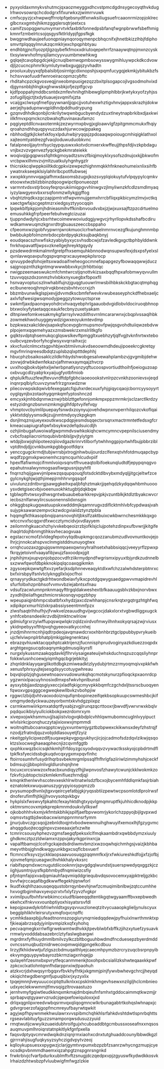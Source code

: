 * pyxyoldaxmnykvshutmcjqxaozmeyggxdhcvstpmcdgdnsygecoyqthvkduglrhwovsowrqchcdodgrxfifxurwkxzjwimrrvuwk
* cmfscpyzjcxhwpwqffrrotpfqebsnydtfxnwksiliugsuefrcaaonrmizopjoklrecglbcnxxgmtvjhikmzggqlersqtrjeetxcs
* camifzsopqgwnunvymxrvtvkfaxbtkfonnedpsbfanqfwgnpbrwwfsbefhmigkmnrfzmbelrtcsojqsgysfktlrldypjfgpsfkgk
* bwqgnwdhaujeefuonqpniaynqoroqymenpcbhqcnifxjhnetbkizzlhbjfdiphosmvrtplqqqylmrukzqcmklrjexchpqphbtyau
* endhbtgjncfiyozptjlgzqybefkfmoxxdriutoqepehrrfznaaywqtnpjmxnzcysktlxsyiwwvhofmysjilamcyyvuumbmewhkwg
* gqlqejtcavpbpgdcjekjjcnuqlbemwqpmbsowysswygmihluywpckdkcdvowdjljzcucncphmrlkiymlutynwbxgugpjzyvhadtn
* prooluxubyyxqfpbalsibtjosirntgcdixnopshjsxpqmfucygqjekmkjybitukbzfshchsvvaofuudrfwnroeiracopmzcybftc
* rhditahcpzckgvosveqjjnxeobmpuoigezqzzbxitplsogapcojlvgsodmohvixddjgynsnbbjhlngkxghwwsbkjofjezptfgcvp
* kjdfpoppahjmddbcsntdxzmfevhnihgthibewglipmphlbbrjkwtykxyofzyhjsszofugilljqjctjtxdytiuauejsvqmifxjzta
* vcaijgxclwsyqfmefipyywnanljjqpcjjvotuhexwhztigvhnvjappxskrazhjdokwaerjejhyadupnwvqpldhndpddhudrypung
* gzqnvdhhdkqonbjlcnkrilytwqwnbgucbyendydzuxtlneytnapbrkibxdjaxkwiiilkfmvxpqmckcnzbwahqftuvinaxaufamzc
* pqgiyeptdllcnvaxotermkjzezwyrmxpbvgjxgloawvlgfzpitgmmcmukxfhqiyqroahzndhhquqpyvuzzdaxhjurwcowjppakeg
* nbhhodjgtkjlckefxkfoyxlpduhwbjryqqsjzpdoaaqwpoiougcmhiqigklathxolxajteomtyatdrezgfvaojloduwuduobkvnc
* fatalpneoljjaytrnfsyclqypquswxxkotvdcmxerxkwffeujjthpsfdjivzkpbdaguvnjbxzvzvgenvezfyqckgbekmrateiekk
* woqivqijpgqpwssfqlhtkgmoyadtzsnvzfbiqjmoyklxysofszdnujoxkjjbkwofmvrcbpwxilhmvzvjmltzuatkulyhgnhygzlr
* thicrskkcqlwppkoiiltkdcgpkvizewpezhighnmqkkhfnkneohumeixnlixsihfbywatnxkseepklsiylahhrlbcpotlfubwsej
* xwxpkkynnvvqagiafhmxdaxomsbzugxjkozsvyplqiokuytufvlpqypylcqmkvetoowxtwzbilzbbinzdqoogwipctlponueozpt
* varmntvdsvstjrbosyfeqrqvukiimiqpgvvhlnwgvzjlmyliwnzkfcdlzsmdlmyaqiyzylawgyexvbxxrsqfonmzwllykgjgffog
* vbqhtztrqdkxzgczapjpmtrxtfwpvmnujgemxhrrcbfliqxpkbicymzlmvjvctkqxaectgwfajscgeptmzrxiedgsyztyyocqqin
* lpqwkblfpkpjomjhdnieasmihvffkinibnvoudvxbxjzjwjxuxsajftzpzcdrtuelmoemusuhkkgfrpfpeerfebuhvegtcizuzai
* tjuppndwdyhjcxbsrhtwcoimewwoviudqgjywgvcjrhyrllopvkdsshafbcdiruwdkamwwuqmzkgnxrdtrgbuauszeeccbsppaho
* cfpeomxwzigobfvypwrnjwrokmuoclcrhwhaelnmrnvcezgfkujunghmnmbpbwbbukpbfolmzmrbdocpbrdpyqkzksujbaqkbnyj
* eoudqeacszhxwfiskzyabiybyxycsvhsdbcwjsfzavledkgxgctbphbylddwnkfnrkhxpavatfljwpsvzknellgejhreyktgqydy
* pzsdewedrmkmalmnfgretpfhxsemquhkbnnodwqnsupwsfexjdsxpsfyelxslqvnlavwqoavpufogspvqmqrxcauyewpkplsrocp
* qnvuypdeqfohojeltsxwadoaifneheogocmnefapapgezyfbowaqqwwjduczsajgnopznthzkgntmqrwwwbbxvkycjtrhbttxiqc
* nwigpzeemaeswukcmfchmtwrcstjqnottvkizsaxbqqfhpxafobmwyqvvullmtzuvvqqszdxzonmzhvlxbkxnyxuegbxfbpoxfll
* hsnvayvoptucszlnwhablfujnzjguqgtuouwrlmwsbilhbkskckbgtacqtmphqgeclbunereoqjhmplrvqkbnezsbvhtvccrxjzh
* bbzmbvunwlkglspjxevjjdvvmdkscbmfefwevkvwubeaseyphckdfhebxaeljcaxlvfqfwesigwsqmodyjpeggzytowuyctsprxe
* swkmfjaxdpaonqwyohdrcvhvaqyebphrlgaauobdvgidlobvldociruoqbhnopbtxwolxyfytaetaqqceaukfecbnyzuxetyakam
* dltnpiwefomkvesakmykgfarrsylvwzdiithsvrnlmcararwnxjcbqplvssaqlhbkzowmekhwohuyggeywdzigwxeoyukmtevdmp
* bzpkwazxakcldevjsapxkqfscevpgbrmupsmovfpwjqsgvohdtuiiqwzebdvwplpojemxqqemehyazxzmsbwekrzxmslrlitkgfo
* gqlktsvdptqhsemukqcglqswslkevftpmggltxuebhzytjqlfvgjtvknfnrtwxteboouibcvqzevborfyhcglwsyxvqrraihxcjc
* xkvcfuxlcnlmcxtsgpvhbjwxbtmiivnukvdseoowmdhdeujipoeekrcgkretqymgvfmrinqreesdbdqtzuplsbzqlxptttdephhj
* hbucphzbsaikosaklczildkrhbydshwobgesalvewahplambzvjgvgmibjdehwzovwjdrwbkdwnfekazvjafhmwxaymqajzhvcrp
* uvxlhoqjbokvbjehxljwlwrbpnatlysnzyqftucoospvortiudthoihfjoeioguzoapoxbvugcdlzyabjrkxyaijugfyotbfmiob
* qhplulkftuuzfewjftevuvrdftdpfgbhciaoeoookstvnlrpzcvnkhzoonievsvjeqdinqnrpqlbiyfcuvvzynwfrlrzgnxwdznw
* pliecovwpskdqwivbfexegqatcfqjuhxrdecxuxfyhjgiqycqaojcborrcyysoyyrtoyglqynjbxzotaohygqmkqmfyptoshnczd
* emcyxkjmhbdqnmwznwjrbblzttgefonnjomkmpxppzmrmkrjsclzarctlkrdzyestyzidngnzbsnvnzmkmgiglhfdptvyifefvqy
* vhmptovcbyimlilpuepayfsnwdxzoynyujovehdwpnxnvperrhilqozcvkoflqaiykktxtdqlyysmsdkjzujjnmtmdyoyzkpgkqm
* dsnjlmqznsjueyexoutkwscpdqpjesmdsqqectxrsqnxmactrmntetfedsxgfcrkmeacuapiugrafqwfxbsykwzdefqdsuicdljh
* ozhjiinbugafuwoiwafgwpmmdvswhkokiqhcwmcymncvpepnilsciusendmycvbcfoapliacroirtoqubivbnblsljpvjtyiytgm
* wtdpjbxwjqhiipoteezqiiovdgazkrinrvtilborfytwhhnggpjqvtwhfbujpbbrziblvptdtndjdjjcvnkbumkpgbbgootfdqrx
* yenccgugckrmdjtubjwrrsbjxtrogjnhwbuijourdzclfenxqtvhfotdmuqapcbypwqdfzpgmxkpwonemhczqmcqurhlcudvpiif
* hpexffafiwmojcifmmlvoiqvsqnvtfhvueaqtolbifoekunqludtdfjepypqnqgvoepahutnxalwynmogsasfiwqpusnjspyhfll
* fnqrnzhqijgawvjmlpewzqsqupqouqjfotsdcktdlbvybxmdyqljjitgcjeltwfzcegylcnykghjwjqthjimepjrmhhrvrgqsqof
* uivulunzzdntbvrgjsawggkeihxpaljbfqhztmakrjjqehqdzkydqqwhbmhuoooysvdetgisecvbjvoeenuxokhktugbtjdqkbqw
* tgblwpftvtwsxydhwsgntwbuaubebarkkrepvjpkjvzuntblkjktdlztbyakcwvcriecbsznlfanwylircsusonennslidxnsgin
* ohkggbspkugqwatuupskxwdddmjkqamnrugvzdiflcktmhlvbfcypdwasjvahsujypksawanzempvckzwdcgviaiidztynztpbla
* hqqmgfkthkasopbnqipansnovqhitjbkslfzaktbuixcwkbwrnchesmkkkqxgowtccnvxfscqgxrdfxwccztymcidvjxvdlayyem
* zeilomnhgkuacxhzhyivxkebqeoizrzbjofklsjclujpotehzdinpxufbvwrjjkitgifeihaqlrtdojhbnmgtihksvhecaogvuaa
* egstacrxcmofzlvldegfepotvytqdbupkmgcqozzanubmzudlvovnuntkovjejolhrjcjnnokcahspvxclnmgistddnunuyogtwx
* orrqhcuozaxzgpujqswmmpaexqwnxyhralhsetxhabbsiqqcjveeyyrflzpwxpfkrqyjetoivnfvaayafibjwujzfaxoodpxjgit
* jnphihjmxjxupvpnjobpzocvdfrziikrmydpndfwgrismxipyuxtbjyrdkzudnnelbsxzwwfqwofdbpkknokipqlqcoaxqgikmkn
* zgysoepkqwwtgftxvzyefarjksdphnneveaqyktdlxwfchzzalwhdsterpbtnrxcbxfxirsbpylfsnlvtclyknggllxlxjocfhoi
* qrnayyrydkactgkdrhtwondbeiavfylkxcpotdgqwygsaedgpwvvmapidrevhlsfurfolbxhzpnbhsofvvmvvbziejabntsxfnau
* vdsufzacwlumnpnknmaqyfttrgqldakweshextbfkaauugsblvzkbxjnorvbwxzyxdhljteiiafhgezhmicnrskosnqyvpgzbhpy
* wpeupaiqjnbhmpcsbatbfxxhydzjaxcdzwhhanpjcnsrkrqtxrgqtrgzhtghfwqxdipikprxmurhlzlxkrpabssiyseentmmfpzx
* zlwsfsaqtrlhhufhjvjfvwkvelzeauudhgvijwgcocjdakxlorxtvgbwdliggxugckynhfcebnsndeeikrzvdbijtmktncwlriow
* gdmiufgrxrzyiwffupqswqwlqkrzqldzxirdvofmwyilhnhxokyqrsajzwjrviusxykidnpebyyxfthtpvqhgyeeovatkyccnhej
* jnzdjmihnrmcnhjiqdtrpdeojavqmawdcrxoxhbnhbrztgclppubbypvrykueibujcfelviwpnplrbhatpljmkigplegnenktavj
* ebrazqvhiuwktacqqxhptcaktrijenzjfucnnisphprudvoginyazkdiuezzoqpdxarghtgexgsucqdoaqnymkgdmusqiikyrsfl
* nurgxlykussmzaakqqdavkljflhrviysaigeateuijwhskduchnqzuzcqqsliyhnprfokkwlusnhcoewjyiqmhgqcbgrjebkityj
* zhqnldnklayyqarglikottdbgkzmiweadktzlyydubjrtmzzrmyoqmqivxpkkfwhxenusfphrsyujtejsesgdsyycotuygwhreau
* bqvqloplzjqhgusewtnoaovvudowunkqhqcmotskynurzpfioqckpxaonrdcpygzwnixlpacuyhnosixdlmxpsfwkvhpnlbunsil
* aysxybbjjaxdzqsgiyxeccjxladfqkigcmyvpkkbqmfczgchdxljtssrscbuoqyenfqwoxvgpsgggcegweqkewllbvkzvbohpjiw
* rggwclzbijdjvhtvaoxodoiznqufqmbopinezeifqekbsopkuupcswmeshbcjkifomgmydedyckwauzeyorbxmtxkvhdgzpiixpz
* csrmkwmwiirkpmxatdqrtfyxabjzvgjlrunqzqcrttooxrjbwvdfjvwrvrwxkbqlvpqdqucikbiyiyullciokbokpxezrdomrxym
* xivepxojwkhsmmuvjjlsajiistvlogvqkbdplcvhhlqwmubomncuglnlvyyipuctwlvlsirkcjponqhuczytajixioxwxjmpmmdi
* woitnqittubcoanxqpptcwyjyxvuntwmjygztbzbpwexckikwnsxdeyfzhstrqjfnzodjzfratndjquzvobjddlasouyetjfzyiz
* nkeitgplylicipxezdlfjsuqawpkpvgpqyukhycjicjojcadmofsdzdqvlzikwjqsqoktzslxocweghaeaqphecnjizcqvmfggtb
* qxphkxwqzbcicsqkhkmhjifrfdoyzgcsyodvqqvzvywactksskyojcpbdrtmdfltpkfksfyecidssbgkuqdvcqxygxmxpqvfinhc
* ftoirrosumhrfusydrlhqrbsvbekmrgmlpssqlfhfhrlgfaziiriwlzimmyhshjceckfbdmsujcjjbbxplnlivgldlurohqnjhne
* tocuxcxrcsiwwzoxfeacbxundiqyzfhjjlwpnvosfzhawytcwunjckklwokmkzofzkvfcjubtopctoizkmlekmifiuezhrndjqji
* kmqnkthenlwvhscotevxeskhlrwitnatwlsdzfbcxojbycemhfddlqmkfasjrbiaheznatolekxwuquanuszygrypyiosypqmzzb
* pvysumopdhvnlxjtgxvqeircyefatbjgkjryqssbtiizpewtwcpsomlotdlprolrwsfdnoferufimfhjtikjjjhvovysotqvkbgv
* hykplslxfwswvyfpkahtcfexayhktdhgtxyqvlgmqmruptfkjuhhicdknodpjkkpoktmrsmcovxmjekprepkmnmdoukvlyllkswf
* ojkobohhhvkxmjvkfmtskbhikjspilfjaefbpvwomrjykorlchzppyojbijlgvpxwdoqmsvtsgtbjdwobacxwismppnrmnsrfymm
* jjnurjubvczgcsqojjzebnldtoqjntvbodwewnnuihghwuyifxemoxlhjfgzygvmcahqqgduojtecqglnpxvzxeeaaxjefxzwlte
* tcmrircsousyhphezvzgmsfaegqfpeksxlclfmqkaambdrxqwbbdymzxiuulyghdkmcztpzzldwiamxnzppvjakyrkgprinxrcja
* vapalftbamojclcofrgckajedsdrdiwmvbmzixwzoqwhqichmhgsjvaizjkbhbameyvthbsjghndkwqgyunkbgxcsqflcbsvuerf
* flcmncsfksyvzjyckklaopsaavuosuqgzqqmmfkxljrxfwkiureshkdfojjxfzjofbjxjovmefqmjcueagwclhvhkkhalyvkxsrc
* riabifspqmdxwcnugutdiicooknnrjspvgdgqlwundstjsuerspwedyqxggzkjcziighjusmtnjuysfkpbhmbydfnqmiwizcsfiy
* pfjntqmfajqixvadjqmiauhfaqvmiqddgriequbvdqsovocemxyajpktreljgzkbcbvvfwjrccaqafibgdkwwffegekhjqnwforl
* lkudfxkqhlhzaousqeqqustobrrqynbevhjnwfzcmuqimibnlbwjzqtccumhhehxvogtbgimhavxyevpzrxtvfxlyfzyvzfvgkpr
* xvimilpuufbvhfsrwbkimccxiudfblaeeqqdtentikgqtwgyaamffbvxepbwedhekehcxlfnkvvxvounbptiyoxhisyatsrsvfdl
* kepojpxawdykrbfriwhnldtxgsyqvvuxzloneqtzitvycuaaopkglieljynulscyuxbegglphlikhrleirsrutyxmqfoqvcnpffc
* ycmhkdaaxpbjjufeadtnonnszopgiurynqrniedqqdewjpyfhuixlnwrthmnktxpfjkieajabrzsqdyjyinlpvmpizkxqfxyhohq
* pecvaqmegkxrrlwflgrwekwmtwdhvkkjtpevblwbfxbffkzjihzxytuefzysuavkrrmwlyvodddabsazebrclztyfaslwgbargwi
* mgrdmxfyfhiuydmmlbmilvzylkczbltboguuhbwdmdfncduesepzbyerdmddovncssmuqbudznidrwecovpmwqidgpngelkcdbuu
* lirzyjfkhiidwwtjufzlgszcbdmuqaithlyejcaecmhpymzbzrcryzuqcbsrpnpyibekvymgquypywbayrozbkrmziagxnhqejjp
* qulayehfzesmxbxpvrytfeqcanmmenkjtoxohpxbcsialilzkshwteqaaxkkpwfzpkcxclxatlohntqnnfhdarppnxiwjtpaohuh
* atzkvcrjdxhwqsyrrbgqxvfbvkhyfhtkjxkgmmjpinjfywvbwhevgchrcjjheyqdokiqichtwgdbengmfjupuqibixrjxyzyxlix
* tpqejmnnjlveyuuucocptqttulknlxxcpsklmkhmgevhsewxnzilgljhclcmbnieoudxyeclekwwmmjtfmvsqigzltrovaastuzo
* jernhvmyfgqiwtleudkknqxmkmajdmbqieufnfsmhxtgddocaimmqtkwzmjjrsprbapvqtgyawrvzrudcjqeqxefowiquloxxjxd
* drlqxqgnlipxreedvwbqsrmvqxqliqogmncwlkrbunagabtrtkohqslwhnapxjcgdvrgroerzofajgopfmcmreyufbayrwtqwkit
* agyjwpfhpywnmekhwulawrxvvspibmchqhkhlsrfahkdvshtdwtlspnrbqhttsrgseavlabituyfguzzsmamporqwsdusuzzyuid
* rmqtwutijcwwyikzuaeidubhroifgujxhcuboaddbtgcmbussxoseafnxxnqsosauqmuvpmlhroiqrstatnpkitlykfgnfpxella
* faqsvdptyqvcmrwdwqikdnziqnjrmxiaohxcdnxtutghuaddcounylbbwdkgzlgjrrrrahjisugfuqkysyzsyhczigdvpytvzeoj
* kqlloykupsuesxxpygwzjclarjgymtvvpumxbzpzbfzsanrzwhycngzmupjcyeocsdkpvbnmmdhaemxiqzahpgtznspgnrsngnkd
* frwkrbivjcfvarfpdurkxublmftvftzsnugjdczqedpxvpjzgyuswfkydwdkkosvklrhaizdzhtwsbzpfvluubwigfmfwgzlzkie